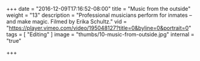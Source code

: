 +++
date = "2016-12-09T17:16:52-08:00"
title = "Music from the outside"
weight = "13"
description = "Professional musicians perform for inmates – and make magic. Filmed by Erika Schultz."
vid = "https://player.vimeo.com/video/195048127?title=0&byline=0&portrait=0"
tags = [ "Editing" ]
image = "thumbs/10-music-from-outside.jpg"
internal = "true"

+++
